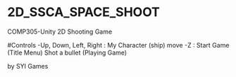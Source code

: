 # 2D_SSCA_SPACE_SHOOT
COMP305-Unity 2D Shooting Game



#Controls
-Up, Down, Left, Right : My Character (ship) move
-Z : Start Game (Title Menu)
Shot a bullet (Playing Game)


by SYI Games
